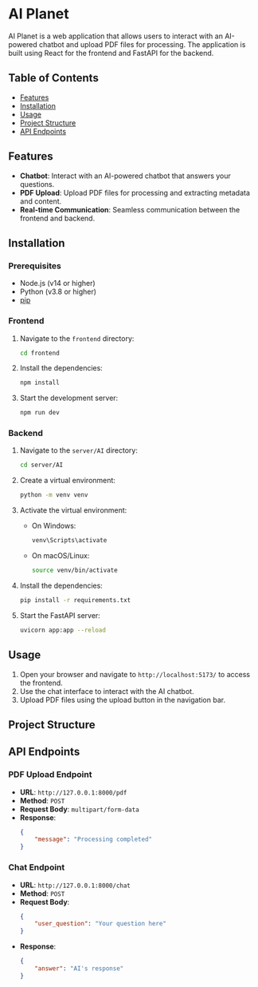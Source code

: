 # AI Planet

AI Planet is a web application that allows users to interact with an AI-powered chatbot and upload PDF files for processing. The application is built using React for the frontend and FastAPI for the backend.

## Table of Contents

- [Features](#features)
- [Installation](#installation)
- [Usage](#usage)
- [Project Structure](#project-structure)
- [API Endpoints](#api-endpoints)


## Features

- **Chatbot**: Interact with an AI-powered chatbot that answers your questions.
- **PDF Upload**: Upload PDF files for processing and extracting metadata and content.
- **Real-time Communication**: Seamless communication between the frontend and backend.

## Installation

### Prerequisites

- Node.js (v14 or higher)
- Python (v3.8 or higher)
- [pip](https://pip.pypa.io/en/stable/)

### Frontend

1. Navigate to the `frontend` directory:
    ```sh
    cd frontend
    ```

2. Install the dependencies:
    ```sh
    npm install
    ```

3. Start the development server:
    ```sh
    npm run dev
    ```

### Backend

1. Navigate to the `server/AI` directory:
    ```sh
    cd server/AI
    ```

2. Create a virtual environment:
    ```sh
    python -m venv venv
    ```

3. Activate the virtual environment:

    - On Windows:
        ```sh
        venv\Scripts\activate
        ```
    - On macOS/Linux:
        ```sh
        source venv/bin/activate
        ```

4. Install the dependencies:
    ```sh
    pip install -r requirements.txt
    ```

5. Start the FastAPI server:
    ```sh
    uvicorn app:app --reload
    ```

## Usage

1. Open your browser and navigate to `http://localhost:5173/` to access the frontend.
2. Use the chat interface to interact with the AI chatbot.
3. Upload PDF files using the upload button in the navigation bar.

## Project Structure

## API Endpoints

### PDF Upload Endpoint

- **URL**: `http://127.0.0.1:8000/pdf`
- **Method**: `POST`
- **Request Body**: `multipart/form-data`
- **Response**:
    ```json
    {
        "message": "Processing completed"
    }
    ```

### Chat Endpoint

- **URL**: `http://127.0.0.1:8000/chat`
- **Method**: `POST`
- **Request Body**:
    ```json
    {
        "user_question": "Your question here"
    }
    ```
- **Response**:
    ```json
    {
        "answer": "AI's response"
    }
    ```





